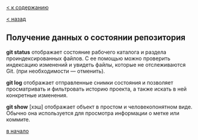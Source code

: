 [< к содержанию](./readme.md)

[< назад](./workrep.md)

## Получение данных о состоянии репозитория

**git status** отображает состояние рабочего каталога и раздела проиндексированных файлов. С ее помощью можно проверить индексацию изменений и увидеть файлы, которые не отслеживаются Git. (при необходимости — отменить).

**git log** отображает отправленные снимки состояния и позволяет просматривать и фильтровать историю проекта, а также искать в ней конкретные изменения.

**git show** [хэш] отображает объект в простом и человекопонятном виде. Обычно она используется для просмотра информации о метке или коммите.

[в начало](./readme.md)